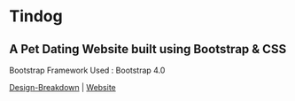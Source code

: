 # Tindog
## A Pet Dating Website built using Bootstrap &amp; CSS

Bootstrap Framework Used : Bootstrap 4.0

[Design-Breakdown](Design-Process/Design.md) | [Website](https://prathikshetty9b.github.io/Tindog-Bootstrap-Site/)
